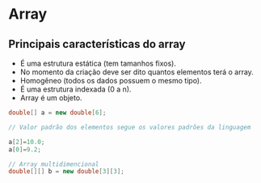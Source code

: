 # Array

## Principais características do array

- É uma estrutura estática (tem tamanhos fixos).
- No momento da criação deve ser dito quantos elementos terá o array.
- Homogêneo (todos os dados possuem o mesmo tipo).
- É uma estrutura indexada (0 a n).
- Array é um objeto.

```java
double[] a = new double[6];

// Valor padrão dos elementos segue os valores padrões da linguagem

a[2]=10.0;
a[0]=9.2;

// Array multidimencional
double[][] b = new double[3][3];
```
